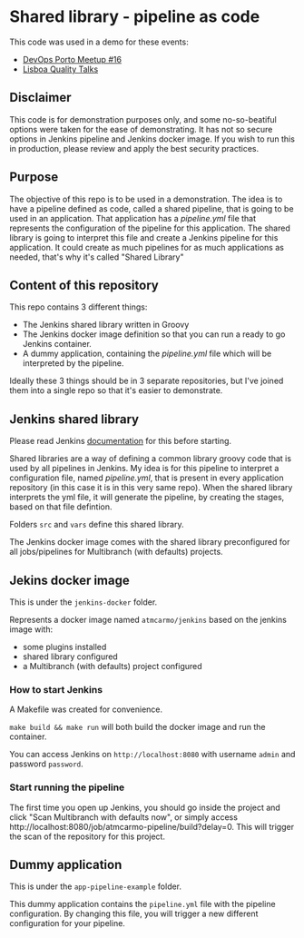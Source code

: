 # Shared library - pipeline as code

This code was used in a demo for these events:
- [DevOps Porto Meetup #16](https://www.meetup.com/pt-BR/devopsporto/events/250525943/)
- [Lisboa Quality Talks](https://www.eventbrite.com.br/e/lisboa-quality-talks-farfetch-tickets-49041793324)

## Disclaimer

This code is for demonstration purposes only, and some no-so-beatiful options were taken for the ease of demonstrating. It has not so secure options in Jenkins pipeline and Jenkins docker image. If you wish to run this in production, please review and apply the best security practices.

## Purpose

The objective of this repo is to be used in a demonstration. The idea is to have a pipeline defined as code, called a shared pipeline, that is going to be used in an application. That application has a _pipeline.yml_ file that represents the configuration of the pipeline for this application. The shared library is going to interpret this file and create a Jenkins pipeline for this application. It could create as much pipelines for as much applications as needed, that's why it's called "Shared Library"
## Content of this repository

This repo contains 3 different things:
- The Jenkins shared library written in Groovy
- The Jenkins docker image definition so that you can run a ready to go Jenkins container.
- A dummy application, containing the _pipeline.yml_ file which will be interpreted by the pipeline.

Ideally these 3 things should be in 3 separate repositories, but I've joined them into a single repo so that it's easier to demonstrate.

## Jenkins shared library

Please read Jenkins [documentation](https://jenkins.io/doc/book/pipeline/shared-libraries/) for this before starting.

Shared libraries are a way of defining a common library groovy code that is used by all pipelines in Jenkins. My idea is for this pipeline to interpret a configuration file, named _pipeline.yml_, that is present in every application repository (in this case it is in this very same repo). When the shared library interprets the yml file, it will generate the pipeline, by creating the stages, based on that file defintion.

Folders `src` and `vars` define this shared library.

The Jenkins docker image comes with the shared library preconfigured for all jobs/pipelines for Multibranch (with defaults) projects.

## Jekins docker image

This is under the `jenkins-docker` folder.

Represents a docker image named `atmcarmo/jenkins` based on the jenkins image with:
- some plugins installed
- shared library configured
- a Multibranch (with defaults) project configured

### How to start Jenkins

A Makefile was created for convenience.

`make build && make run` will both build the docker image and run the container.

You can access Jenkins on `http://localhost:8080` with username `admin` and password `password`.

### Start running the pipeline

The first time you open up Jenkins, you should go inside the project and click "Scan Multibranch with defaults now", or simply access http://localhost:8080/job/atmcarmo-pipeline/build?delay=0. This will trigger the scan of the repository for this project.

## Dummy application

This is under the `app-pipeline-example` folder.

This dummy application contains the `pipeline.yml` file with the pipeline configuration. By changing this file, you will trigger a new different configuration for your pipeline.
